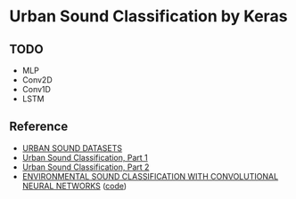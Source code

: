# Urban Sound Classification by Keras

## TODO

- MLP
- Conv2D
- Conv1D
- LSTM

## Reference

- [URBAN SOUND DATASETS](https://serv.cusp.nyu.edu/projects/urbansounddataset/index.html)
- [Urban Sound Classification, Part 1](http://aqibsaeed.github.io/2016-09-03-urban-sound-classification-part-1/)
- [Urban Sound Classification, Part 2](https://aqibsaeed.github.io/2016-09-24-urban-sound-classification-part-2/)
- [ENVIRONMENTAL SOUND CLASSIFICATION WITH CONVOLUTIONAL NEURAL NETWORKS](http://karol.piczak.com/papers/Piczak2015-ESC-ConvNet.pdf) ([code](https://github.com/karoldvl/paper-2015-esc-convnet))
